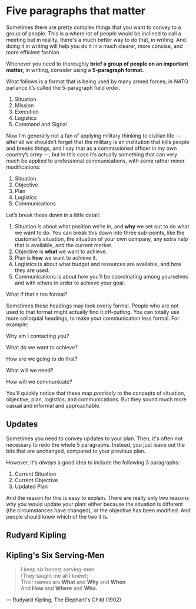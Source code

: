 # Five paragraphs that matter

<!-- Note -->
Sometimes there are pretty complex things that you want to convey to a
group of people. This is a where lot of people would be inclined to
call a meeting but in reality, there's a much better way to do that,
in writing. And doing it in writing will help you do it in a much
clearer, more concise, and more efficient fashion.

Whenever you need to thoroughly **brief a group of people on an
important matter,** in writing, consider using a **5-paragraph
format.**

What follows is a format that is being used by many armed forces; in
NATO parlance it’s called the 5-paragraph field order.


1. Situation
2. Mission
3. Execution
4. Logistics
5. Command and Signal

<!-- Note -->
Now I’m generally not a fan of applying military thinking to civilian
life — after all we shouldn’t forget that the military is an
institution that kills people and breaks things, and I say that as a
commissioned officer in my own country’s army —, but in this case it’s
actually something that can very much be applied to professional
communications, with some rather minor modifications:


1. Situation
2. Objective
3. Plan
4. Logistics
5. Communications

<!-- Note -->
Let’s break these down in a little detail:

1. Situation is about what position we’re in, and **why** we set out
   to do what we want to do. You can break this down into three
   sub-points, like the customer’s situation, the situation of your
   own company, any extra help that is available, and the current
   market.
2. Objective is **what** we want to achieve.
3. Plan is **how** we want to achieve it.
4. Logistics is about what budget and resources are available, and how
   they are used.
5. Communications is about how you’ll be coordinating among yourselves
   and with others in order to achieve your goal.


What if that's too formal?

<!-- Note -->
Sometimes these headings may look overly formal. People who are not
used to that format might actually find it off-putting. You can
totally use more colloquial headings, to make your communication less
formal. For example:


Why am I contacting you?

What do we want to achieve?

How are we going to do that?

What will we need?

How will we communicate?

<!-- Note -->
You'll quickly notice that these map *precisely* to the
concepts of situation, objective, plan, logistics, and
communications. But they sound much more casual and informal and
approachable.


## Updates

<!-- Note -->
Sometimes you need to convey updates to your plan. Then, it's often
not necessary to redo the whole 5 paragraphs. Instead, you just leave
out the bits that are unchanged, compared to your previous plan.

However, it's *always* a good idea to include the following 3 paragraphs:


1. Current Situation
2. Current Objective
3. Updated Plan

<!-- Note -->
And the reason for this is easy to explain. There are really only two
reasons why you would update your plan: either because the situation
is different (the circumstances have changed), or the objective has
been modified. And people should know which of the two it is.


<!-- .slide: data-background-image="https://upload.wikimedia.org/wikipedia/commons/8/80/Rudyard_Kipling_from_John_Palmer.jpg" data-background-size="contain" -->
## Rudyard Kipling <!-- .element class="hidden" -->


## Kipling's Six Serving-Men <!-- .element class="hidden" -->

> I keep six honest serving-men  
> (They taught me all I knew);  
> Their names are **What** and **Why** and **When**  
> And **How** and **Where** and **Who.**

— Rudyard Kipling, The Elephant's Child (1902)  <!-- .element class="fragment" -->
